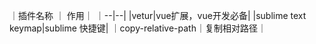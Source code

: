 ｜插件名称 ｜ 作用｜
｜--|--|
|vetur|vue扩展，vue开发必备|
|sublime text keymap|sublime 快捷键|
｜copy-relative-path｜复制相对路径｜
